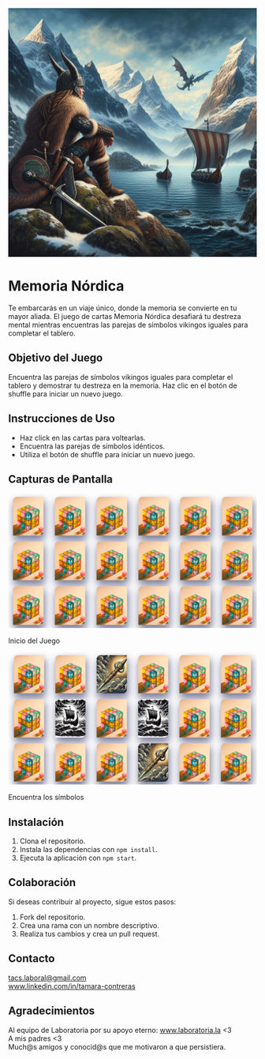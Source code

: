 
<img src="./Imagenes/intro.jpg" alt="Intro" width="800"/>

# Memoria Nórdica

Te embarcarás en un viaje único, donde la memoria se convierte en tu mayor aliada. El juego de cartas Memoria Nórdica desafiará tu destreza mental mientras encuentras las parejas de símbolos vikingos iguales para completar el tablero.

## Objetivo del Juego

Encuentra las parejas de símbolos vikingos iguales para completar el tablero y demostrar tu destreza en la memoria. Haz clic en el botón de shuffle para iniciar un nuevo juego.

## Instrucciones de Uso

- Haz click en las cartas para voltearlas.
- Encuentra las parejas de símbolos idénticos.
- Utiliza el botón de shuffle para iniciar un nuevo juego.


## Capturas de Pantalla

<img src="./Imagenes/memo1.png" alt="Inicio" width="600"/>
<p align="left">Inicio del Juego</p>

<img src="./Imagenes/memo2.png" alt="Encuentra los símbolos" width="600"/>
<p align="left">Encuentra los símbolos</p>


## Instalación

1. Clona el repositorio.
2. Instala las dependencias con `npm install`.
3. Ejecuta la aplicación con `npm start`.

## Colaboración

Si deseas contribuir al proyecto, sigue estos pasos:
1. Fork del repositorio.
2. Crea una rama con un nombre descriptivo.
3. Realiza tus cambios y crea un pull request.


## Contacto

tacs.laboral@gmail.com <br>
www.linkedin.com/in/tamara-contreras


## Agradecimientos

Al equipo de Laboratoria por su apoyo eterno: www.laboratoria.la <3<br>
A mis padres <3 <br>
Much@s amigos y conocid@s que me motivaron a que persistiera.
